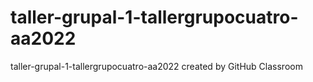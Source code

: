 # taller-grupal-1-tallergrupocuatro-aa2022
taller-grupal-1-tallergrupocuatro-aa2022 created by GitHub Classroom
